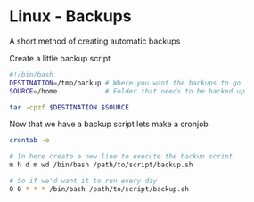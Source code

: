 # Linux - Backups

A short method of creating automatic backups

Create a little backup script
```bash
#!/bin/bash
DESTINATION=/tmp/backup # Where you want the backups to go
SOURCE=/home            # Folder that needs to be backed up

tar -cpzf $DESTINATION $SOURCE
```

Now that we have a backup script lets make a cronjob

```bash
crontab -e

# In here create a new line to execute the backup script
m h d m wd /bin/bash /path/to/script/backup.sh

# So if we'd want it to run every day
0 0 * * * /bin/bash /path/to/script/backup.sh
```